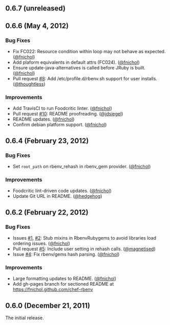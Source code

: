 ## 0.6.7 (unreleased)


## 0.6.6 (May 4, 2012)

### Bug Fixes

* Fix FC022: Resource condition within loop may not behave as expected. ([@fnichol][])
* Add plaform equivalents in default attrs (FC024). ([@fnichol][])
* Ensure update-java-alternatives is called before JRuby is built. ([@fnichol][])
* Pull request [#8](https://github.com/fnichol/chef-rbenv/pull/8): Add /etc/profile.d/rbenv.sh support for user installs. ([@thoughtless][])

### Improvements

* Add TravisCI to run Foodcritic linter. ([@fnichol][])
* Pull request [#10](https://github.com/fnichol/chef-rbenv/pull/10): README proofreading. ([@jdsiegel][])
* README updates. ([@fnichol][])
* Confirm debian platform support. ([@fnichol][])


## 0.6.4 (February 23, 2012)

### Bug Fixes

* Set `root_path` on rbenv\_rehash in rbenv\_gem provider. ([@fnichol][])

### Improvements

* Foodcritic lint-driven code updates. ([@fnichol][])
* Update Git URL in README. ([@hedgehog][])


## 0.6.2 (February 22, 2012)

### Bug Fixes

* Issues [#1](https://github.com/fnichol/chef-rbenv/issues/1), [#2](https://github.com/fnichol/chef-rbenv/issues/2): Stub mixins in RbenvRubygems to avoid libraries load ordering issues. ([@fnichol][])
* Pull request [#5](https://github.com/fnichol/chef-rbenv/pull/5): Include user setting in rehash calls. ([@magnetised][])
* Issue [#4](https://github.com/fnichol/chef-rbenv/issues/4): Fix rbenv/gems hash parsing. ([@fnichol][])

### Improvements

* Large formatting updates to README. ([@fnichol][])
* Add gh-pages branch for sectioned README at https://fnichol.github.com/chef-rbenv


## 0.6.0 (December 21, 2011)

The initial release.

[@fnichol]: https://github.com/fnichol
[@jdsiegel]: https://github.com/jdsiegel
[@hedgehog]: https://github.com/hedgehog
[@magnetised]: https://github.com/magnetised
[@thoughtless]: https://github.com/thoughtless
